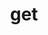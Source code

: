 ---
layout: landing_page
sidebar: qq_cli_command_reference_sidebar
summary: Listing of commands for get
title: get
zendesk_source: qq CLI Command Guide

---